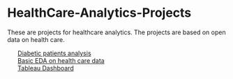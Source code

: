 # HealthCare-Analytics-Projects
These are projects for healthcare analytics. The projects are based on open data on health care.

<ol>
  <a href="https://github.com/adityakumaar/HealthCare-Analytics-Projects/tree/main/Analysis%20of%20Patients%20with%20Diabetes" > Diabetic patients analysis </a> <br>
  <a href="https://github.com/adityakumaar/HealthCare-Analytics-Projects/tree/main/Health%20Care%20Analytics%20-Basic%20EDA%20and%20Visualization" >Basic EDA on health care data</a> <br>
  <a href="https://github.com/adityakumaar/HealthCare-Analytics-Projects/tree/main/Tableau%20Dashboard%20of%20Covid%2019%20in%20India" >Tableau Dashboard </a> <br>
</ol>

